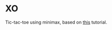 # XO

Tic-tac-toe using minimax, based on [this](https://stackabuse.com/minimax-and-alpha-beta-pruning-in-python/) tutorial.
